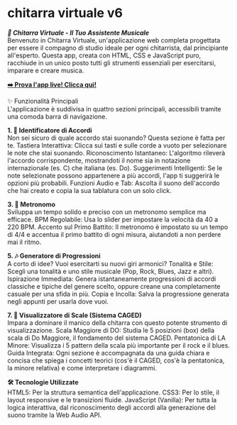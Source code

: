 # chitarra virtuale v6

***🎸 Chitarra Virtuale - Il Tuo Assistente Musicale***  
Benvenuto in Chitarra Virtuale, un'applicazione web completa progettata per essere il compagno di studio ideale per ogni chitarrista, dal principiante all'esperto. Questa app, creata con HTML, CSS e JavaScript puro, racchiude in un unico posto tutti gli strumenti essenziali per esercitarsi, imparare e creare musica.

**[➡️ Prova l'app live! Clicca qui!](https://fresko3000.github.io/chitarra_virtuale/)**

✨ Funzionalità Principali  
L'applicazione è suddivisa in quattro sezioni principali, accessibili tramite una comoda barra di navigazione.


**1. 🎼 Identificatore di Accordi**  
Non sei sicuro di quale accordo stai suonando? Questa sezione è fatta per te.
Tastiera Interattiva: Clicca sui tasti e sulle corde a vuoto per selezionare le note che stai suonando.
Riconoscimento Istantaneo: L'algoritmo rileverà l'accordo corrispondente, mostrandoti il nome sia in notazione internazionale (es. C) che italiana (es. Do).
Suggerimenti Intelligenti: Se le note selezionate possono appartenere a più accordi, l'app ti suggerirà le opzioni più probabili.
Funzioni Audio e Tab: Ascolta il suono dell'accordo che hai creato e copia la sua tablatura con un solo click.

**3. 🎵 Metronomo**  
Sviluppa un tempo solido e preciso con un metronomo semplice ma efficace.
BPM Regolabile: Usa lo slider per impostare la velocità da 40 a 220 BPM.
Accento sul Primo Battito: Il metronomo è impostato su un tempo di 4/4 e accentua il primo battito di ogni misura, aiutandoti a non perdere mai il ritmo.


**5. 🎶 Generatore di Progressioni**  
A corto di idee? Vuoi esercitarti su nuovi giri armonici?
Tonalità e Stile: Scegli una tonalità e uno stile musicale (Pop, Rock, Blues, Jazz e altri).
Ispirazione Immediata: Genera istantaneamente progressioni di accordi classiche e tipiche del genere scelto, oppure creane una completamente casuale per una sfida in più.
Copia e Incolla: Salva la progressione generata negli appunti per usarla dove vuoi.


**7. 🎸 Visualizzatore di Scale (Sistema CAGED)**  
Impara a dominare il manico della chitarra con questo potente strumento di visualizzazione.
Scala Maggiore di DO: Studia le 5 posizioni (box) della scala di Do Maggiore, il fondamento del sistema CAGED.
Pentatonica di LA Minore: Visualizza i 5 pattern della scala più importante per il rock e il blues.
Guida Integrata: Ogni sezione è accompagnata da una guida chiara e concisa che spiega i concetti teorici (cos'è il CAGED, cos'è la pentatonica, la minore relativa) e come interpretare i diagrammi.


**🛠️ Tecnologie Utilizzate**  
HTML5: Per la struttura semantica dell'applicazione.
CSS3: Per lo stile, il layout responsive e le transizioni fluide.
JavaScript (Vanilla): Per tutta la logica interattiva, dal riconoscimento degli accordi alla generazione del suono tramite la Web Audio API.
